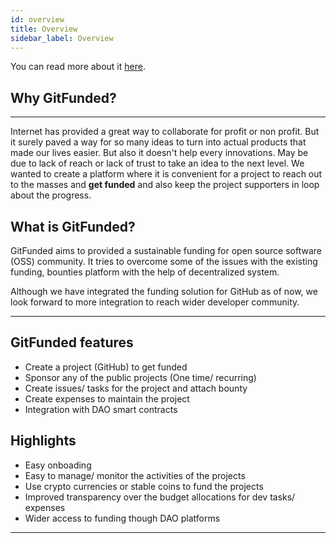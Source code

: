 ```yaml
---
id: overview
title: Overview
sidebar_label: Overview
---
```


You can read more about it [here](https://github.com/gitfunded/gitfunded-web).

## Why GitFunded?

---
Internet has provided a great way to collaborate for profit or non profit. But it surely paved a way
for so many ideas to turn into actual products that made our lives easier. But also it doesn't help every innovations.
May be due to lack of reach or lack of trust to take an idea to the next level. We wanted to create a platform where it is convenient for
a project to reach out to the masses and **get funded** and also keep the project supporters in loop about the progress.

## What is GitFunded?

GitFunded aims to provided a sustainable funding for open source software (OSS)
community. It tries to overcome some of the issues with the existing funding, bounties platform with the help of decentralized system.

Although we have integrated the funding solution for GitHub as of now, we look forward to more integration to reach wider
developer community.

---

## GitFunded features

* Create a project (GitHub) to get funded
* Sponsor any of the public projects (One time/ recurring)
* Create issues/ tasks for the project and attach bounty
* Create expenses to maintain the project
* Integration with DAO smart contracts

## Highlights

* Easy onboading
* Easy to manage/ monitor the activities of the projects
* Use crypto currencies or stable coins to fund the projects
* Improved transparency over the budget allocations for dev tasks/ expenses
* Wider access to funding though DAO platforms

---
